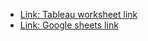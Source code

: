 
* [Link: Tableau worksheet link](https://public.tableau.com/app/profile/zimu1386/viz/Businessproj/Moviesgenresdashboard?publish=yes)
* [Link: Google sheets link](https://docs.google.com/spreadsheets/d/1_GtmDM60cbq61D3RlPU9A4VhOe1FYiBqDgQbBaicaBw/edit#gid=2016432932)
